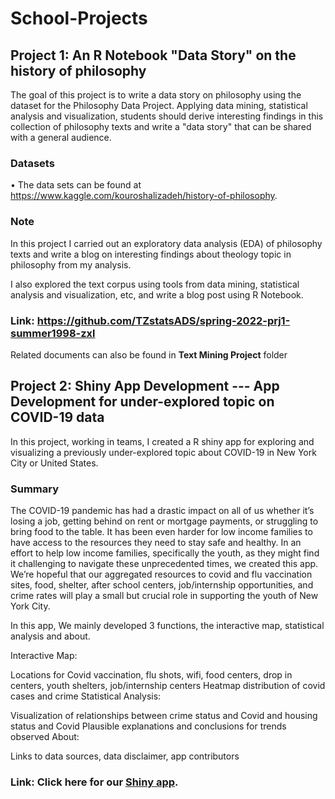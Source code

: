 # School-Projects
## Project 1: An R Notebook "Data Story" on the history of philosophy
The goal of this project is to write a data story on philosophy using the dataset for the Philosophy Data Project. Applying data mining, statistical analysis and visualization, students should derive interesting findings in this collection of philosophy texts and write a "data story" that can be shared with a general audience.

### Datasets
• The data sets can be found at https://www.kaggle.com/kouroshalizadeh/history-of-philosophy.

### Note
In this project I carried out an exploratory data analysis (EDA) of philosophy texts and write a blog on interesting findings about theology topic in philosophy from my analysis.

I also explored the text corpus using tools from data mining, statistical analysis and visualization, etc, and write a blog post using R Notebook.

### Link: https://github.com/TZstatsADS/spring-2022-prj1-summer1998-zxl
Related documents can also be found in **Text Mining Project** folder



## Project 2: Shiny App Development --- App Development for under-explored topic on COVID-19 data
In this project, working in teams, I created a R shiny app for exploring and visualizing a previously under-explored topic about COVID-19 in New York City or United States.

### Summary
The COVID-19 pandemic has had a drastic impact on all of us whether it’s losing a job, getting behind on rent or mortgage payments, or struggling to bring food to the table. It has been even harder for low income families to have access to the resources they need to stay safe and healthy. In an effort to help low income families, specifically the youth, as they might find it challenging to navigate these unprecedented times, we created this app. We’re hopeful that our aggregated resources to covid and flu vaccination sites, food, shelter, after school centers, job/internship opportunities, and crime rates will play a small but crucial role in supporting the youth of New York City.

In this app, We mainly developed 3 functions, the interactive map, statistical analysis and about.

Interactive Map:

Locations for Covid vaccination, flu shots, wifi, food centers, drop in centers, youth shelters, job/internship centers
Heatmap distribution of covid cases and crime
Statistical Analysis:

Visualization of relationships between crime status and Covid and housing status and Covid
Plausible explanations and conclusions for trends observed
About:

Links to data sources, data disclaimer, app contributors

### Link: Click here for our [Shiny app](https://ads-project2.shinyapps.io/project2/).
